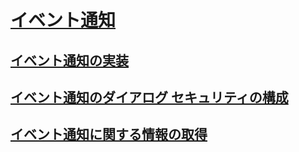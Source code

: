 # [イベント通知](event-notifications.md)
## [イベント通知の実装](implement-event-notifications.md)
## [イベント通知のダイアログ セキュリティの構成](configure-dialog-security-for-event-notifications.md)
## [イベント通知に関する情報の取得](get-information-about-event-notifications.md)
